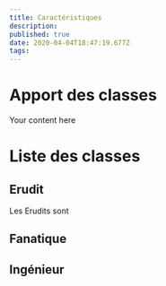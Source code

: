 ```yaml
---
title: Caractéristiques
description: 
published: true
date: 2020-04-04T18:47:19.677Z
tags: 
---
```


# Apport des classes
Your content here

# Liste des classes
## Erudit
Les Erudits sont 

## Fanatique

## Ingénieur
